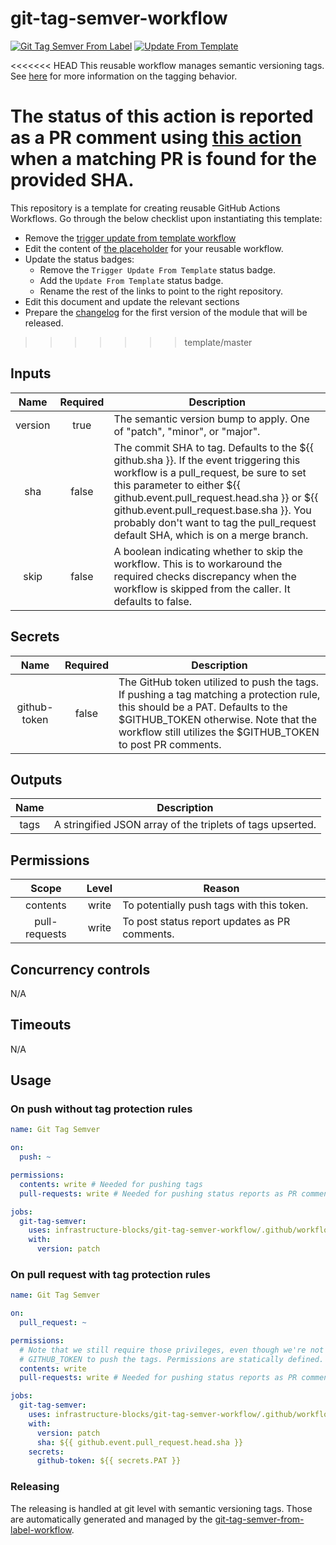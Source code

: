 # git-tag-semver-workflow
[![Git Tag Semver From Label](https://github.com/infrastructure-blocks/git-tag-semver-workflow/actions/workflows/git-tag-semver-from-label.yml/badge.svg)](https://github.com/infrastructure-blocks/git-tag-semver-workflow/actions/workflows/git-tag-semver-from-label.yml)
[![Update From Template](https://github.com/infrastructure-blocks/git-tag-semver-workflow/actions/workflows/update-from-template.yml/badge.svg)](https://github.com/infrastructure-blocks/git-tag-semver-workflow/actions/workflows/update-from-template.yml)

<<<<<<< HEAD
This reusable workflow manages semantic versioning tags.
See [here](https://github.com/infrastructure-blocks/git-tag-semver-action) for more information on the tagging behavior.

The status of this action is reported as a PR comment using [this action](https://github.com/infrastructure-blocks/status-report-action)
when a matching PR is found for the provided SHA.
=======
This repository is a template for creating reusable GitHub Actions Workflows. Go through the below checklist
upon instantiating this template:
- Remove the [trigger update from template workflow](.github/workflows/trigger-update-from-template.yml)
- Edit the content of [the placeholder](.github/workflows/workflow.yml) for your reusable workflow.
- Update the status badges:
    - Remove the `Trigger Update From Template` status badge.
    - Add the `Update From Template` status badge.
    - Rename the rest of the links to point to the right repository.
- Edit this document and update the relevant sections
- Prepare the [changelog](CHANGELOG.md) for the first version of the module that will be released.
>>>>>>> template/master

## Inputs

|  Name   | Required | Description                                                                                                                                                                                                                                                                                                                                 |
|:-------:|:--------:|---------------------------------------------------------------------------------------------------------------------------------------------------------------------------------------------------------------------------------------------------------------------------------------------------------------------------------------------|
| version |   true   | The semantic version bump to apply. One of "patch", "minor", or "major".                                                                                                                                                                                                                                                                    |
|   sha   |  false   | The commit SHA to tag. Defaults to the ${{ github.sha }}. If the event triggering this workflow is a pull_request, be sure to set this parameter to either ${{ github.event.pull_request.head.sha }} or ${{ github.event.pull_request.base.sha }}. You probably don't want to tag the pull_request default SHA, which is on a merge branch. |
|  skip   |  false   | A boolean indicating whether to skip the workflow. This is to workaround the required checks discrepancy when the workflow is skipped from the caller. It defaults to false.                                                                                                                                                                |

## Secrets

|     Name     | Required | Description                                                                                                                                                                                                                          |
|:------------:|:--------:|--------------------------------------------------------------------------------------------------------------------------------------------------------------------------------------------------------------------------------------|
| github-token |  false   | The GitHub token utilized to push the tags. If pushing a tag matching a protection rule, this should be a PAT. Defaults to the $GITHUB_TOKEN otherwise. Note that the workflow still utilizes the $GITHUB_TOKEN to post PR comments. |

## Outputs

| Name | Description                                                |
|:----:|------------------------------------------------------------|
| tags | A stringified JSON array of the triplets of tags upserted. |

## Permissions

|     Scope     | Level | Reason                                        |
|:-------------:|:-----:|-----------------------------------------------|
|   contents    | write | To potentially push tags with this token.     |
| pull-requests | write | To post status report updates as PR comments. |

## Concurrency controls

N/A

## Timeouts

N/A

## Usage

### On push without tag protection rules
```yaml
name: Git Tag Semver

on:
  push: ~

permissions:
  contents: write # Needed for pushing tags
  pull-requests: write # Needed for pushing status reports as PR comments

jobs:
  git-tag-semver:
    uses: infrastructure-blocks/git-tag-semver-workflow/.github/workflows/workflow.yml@v1
    with:
      version: patch
```

### On pull request with tag protection rules
```yaml
name: Git Tag Semver

on:
  pull_request: ~

permissions:
  # Note that we still require those privileges, even though we're not using the
  # GITHUB_TOKEN to push the tags. Permissions are statically defined.
  contents: write
  pull-requests: write # Needed for pushing status reports as PR comments

jobs:
  git-tag-semver:
    uses: infrastructure-blocks/git-tag-semver-workflow/.github/workflows/workflow.yml@v1
    with:
      version: patch
      sha: ${{ github.event.pull_request.head.sha }}
    secrets:
      github-token: ${{ secrets.PAT }}
```

### Releasing

The releasing is handled at git level with semantic versioning tags. Those are automatically generated and managed
by the [git-tag-semver-from-label-workflow](https://github.com/infrastructure-blocks/git-tag-semver-from-label-workflow).
